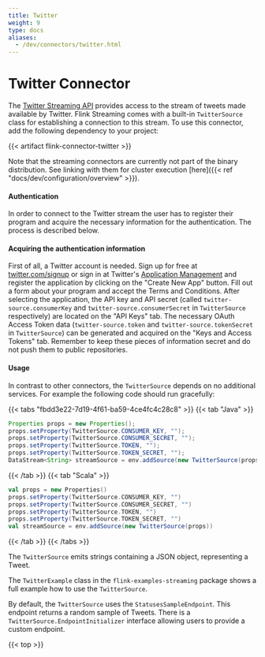 ```yaml
---
title: Twitter
weight: 9
type: docs
aliases:
  - /dev/connectors/twitter.html
---
```

<!--
Licensed to the Apache Software Foundation (ASF) under one
or more contributor license agreements.  See the NOTICE file
distributed with this work for additional information
regarding copyright ownership.  The ASF licenses this file
to you under the Apache License, Version 2.0 (the
"License"); you may not use this file except in compliance
with the License.  You may obtain a copy of the License at

  http://www.apache.org/licenses/LICENSE-2.0

Unless required by applicable law or agreed to in writing,
software distributed under the License is distributed on an
"AS IS" BASIS, WITHOUT WARRANTIES OR CONDITIONS OF ANY
KIND, either express or implied.  See the License for the
specific language governing permissions and limitations
under the License.
-->

# Twitter Connector

The [Twitter Streaming API](https://dev.twitter.com/docs/streaming-apis) provides access to the stream of tweets made available by Twitter.
Flink Streaming comes with a built-in `TwitterSource` class for establishing a connection to this stream.
To use this connector, add the following dependency to your project:

{{< artifact flink-connector-twitter >}}

Note that the streaming connectors are currently not part of the binary distribution.
See linking with them for cluster execution [here]({{< ref "docs/dev/configuration/overview" >}}).

#### Authentication
In order to connect to the Twitter stream the user has to register their program and acquire the necessary information for the authentication. The process is described below.

#### Acquiring the authentication information
First of all, a Twitter account is needed. Sign up for free at [twitter.com/signup](https://twitter.com/signup)
or sign in at Twitter's [Application Management](https://apps.twitter.com/) and register the application by
clicking on the "Create New App" button. Fill out a form about your program and accept the Terms and Conditions.
After selecting the application, the API key and API secret (called `twitter-source.consumerKey` and `twitter-source.consumerSecret` in `TwitterSource` respectively) are located on the "API Keys" tab.
The necessary OAuth Access Token data (`twitter-source.token` and `twitter-source.tokenSecret` in `TwitterSource`) can be generated and acquired on the "Keys and Access Tokens" tab.
Remember to keep these pieces of information secret and do not push them to public repositories.


#### Usage

In contrast to other connectors, the `TwitterSource` depends on no additional services. For example the following code should run gracefully:

{{< tabs "fbdd3e22-7d19-4f61-ba59-4ce4fc4c28c8" >}}
{{< tab "Java" >}}
```java
Properties props = new Properties();
props.setProperty(TwitterSource.CONSUMER_KEY, "");
props.setProperty(TwitterSource.CONSUMER_SECRET, "");
props.setProperty(TwitterSource.TOKEN, "");
props.setProperty(TwitterSource.TOKEN_SECRET, "");
DataStream<String> streamSource = env.addSource(new TwitterSource(props));
```
{{< /tab >}}
{{< tab "Scala" >}}
```scala
val props = new Properties()
props.setProperty(TwitterSource.CONSUMER_KEY, "")
props.setProperty(TwitterSource.CONSUMER_SECRET, "")
props.setProperty(TwitterSource.TOKEN, "")
props.setProperty(TwitterSource.TOKEN_SECRET, "")
val streamSource = env.addSource(new TwitterSource(props))
```
{{< /tab >}}
{{< /tabs >}}

The `TwitterSource` emits strings containing a JSON object, representing a Tweet.

The `TwitterExample` class in the `flink-examples-streaming` package shows a full example how to use the `TwitterSource`.

By default, the `TwitterSource` uses the `StatusesSampleEndpoint`. This endpoint returns a random sample of Tweets.
There is a `TwitterSource.EndpointInitializer` interface allowing users to provide a custom endpoint.

{{< top >}}
